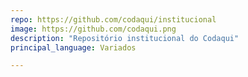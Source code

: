 ```yaml
---
repo: https://github.com/codaqui/institucional
image: https://github.com/codaqui.png
description: "Repositório institucional do Codaqui"
principal_language: Variados

---
```

